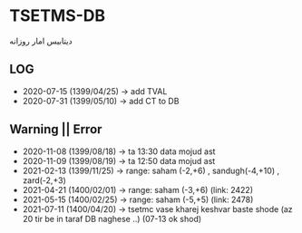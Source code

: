 # TSETMS-DB

دیتابیس امار روزانه

## LOG
* 2020-07-15 (1399/04/25) -> add TVAL
* 2020-07-31 (1399/05/10) -> add CT to DB

## Warning || Error
* 2020-11-08 (1399/08/18) -> ta 13:30 data mojud ast
* 2020-11-09 (1399/08/19) -> ta 12:50 data mojud ast
* 2021-02-13 (1399/11/25) -> range: saham (-2,+6) , sandugh(-4,+10) , zard(-2,+3)
* 2021-04-21 (1400/02/01) -> range: saham (-3,+6) (link: 2422)
* 2021-05-15 (1400/02/25) -> range: saham (-5,+5) (link: 2478)
* 2021-07-11 (1400/04/20) -> tsetmc vase kharej keshvar baste shode (az 20 tir be in taraf DB naghese ..) (07-13 ok shod)

